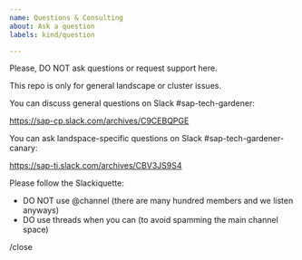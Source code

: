 ```yaml
---
name: Questions & Consulting
about: Ask a question
labels: kind/question

---
```


Please, DO NOT ask questions or request support here.

This repo is only for general landscape or cluster issues.

You can discuss general questions on Slack #sap-tech-gardener:

https://sap-cp.slack.com/archives/C9CEBQPGE

You can ask landspace-specific questions on Slack #sap-tech-gardener-canary:

https://sap-ti.slack.com/archives/CBV3JS9S4

Please follow the Slackiquette:
- DO NOT use @channel (there are many hundred members and we listen anyways)
- DO use threads when you can (to avoid spamming the main channel space)

/close
